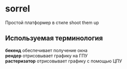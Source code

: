 # sorrel
Простой платформер в стиле shoot them up

## Используемая терминология
**бекенд** обеспечивает получение окна  
**рендер** отрисовывает графику на ГПУ  
**растеризатор** отрисовывает графику с помощью ЦПУ  
